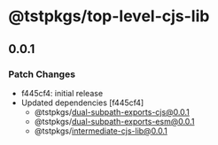 # @tstpkgs/top-level-cjs-lib

## 0.0.1

### Patch Changes

- f445cf4: initial release
- Updated dependencies [f445cf4]
  - @tstpkgs/dual-subpath-exports-cjs@0.0.1
  - @tstpkgs/dual-subpath-exports-esm@0.0.1
  - @tstpkgs/intermediate-cjs-lib@0.0.1
